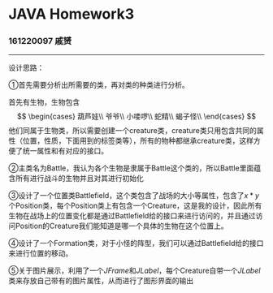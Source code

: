 # JAVA Homework3

### 161220097 戚赟

---

设计思路：

①首先需要分析出所需要的类，再对类的种类进行分析。

首先有生物，生物包含
$$
\begin{cases}
葫芦娃\\
爷爷\\
小喽啰\\
蛇精\\
蝎子怪\\
\end{cases}
$$
他们同属于生物类，所以需要创建一个creature类，creature类只用包含共同的属性（位置，性质，下面用到的标签类等），所有的物种都继承creature类，这样方便了统一属性和有对应的接口。

②主类名为Battle，我认为各个生物是隶属于Battle这个类的，所以Battle里面蕴含所有进行战斗的生物并且对其进行初始化

③设计了一个位置类Battlefield，这个类包含了战场的大小等属性，包含了$x*y$个Position类，每个Position类上有包含一个Creature，这是我的设计，因此所有生物在战场上的位置变化都是通过Battlefield给的接口来进行访问的，并且通过访问Position的Creature我们能知道是哪一个具体的生物在这个位置上。

④设计了一个Formation类，对于小怪的阵型，我们可以通过Battlefield给的接口来进行位置的移动。

⑤关于图片展示，利用了一个$JFrame$和$JLabel$，每个Creature自带一个$JLabel$类来存放自己带有的图片属性，从而进行了图形界面的输出